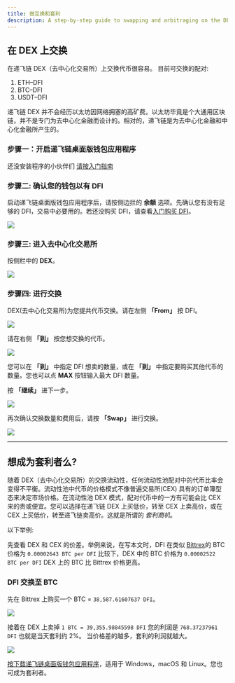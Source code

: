 ```yaml
---
title: 做互换和套利
description: A step-by-step guide to swapping and arbitraging on the DEX
---
```


## 在 DEX 上交换

在递飞链 DEX（去中心化交易所）上交换代币很容易。
目前可交换的配对:

1. ETH–DFI
2. BTC–DFI
3. USDT–DFI

递飞链 DEX 并不会经历以太坊因网络拥塞的高矿费。以太坊毕竟是个大通用区块链，并不是专门为去中心化金融而设计的。相对的，递飞链是为去中心化金融和中心化金融所产生的。

### 步骤一：开启递飞链桌面版钱包应用程序

还没安装程序的小伙伴们 [请按入门指南](/learn/defi-app-how-to/?utm_source=defichain&utm_medium=dex-guide&utm_campaign=dex-launch)

### 步骤二: 确认您的钱包以有 DFI

启动递飞链桌面版钱包应用程序后，请按侧边拦的 **余额** 选项。先确认您有没有足够的 DFI，交易中必要用的。若还没购买 DFI，请查看[入门购买 DFI](https://defichain.ghost.io/where-and-how-to-buy-dfi-defichain/)。

![](/img/guides/installing-defi-app/wallets-choose.png)

### 步骤三: 进入去中心化交易所

按侧栏中的 **DEX**。

![](/img/guides/obtaining-tokens/go-to-dex.png)

### 步骤四: 进行交换

DEX(去中心化交易所)为您提共代币交换。请在左侧 **「From」** 按 DFI。

![](/img/guides/obtaining-tokens/dex-from.png)

请在右侧 **「到」** 按您想交换的代币。

![](/img/guides/obtaining-tokens/dex-to.png)

您可以在 **「到」** 中指定 DFI 想卖的数量，或在 **「到」** 中指定要购买其他代币的数量。您也可以点 **MAX** 按钮输入最大 DFI 数量。

按 **「继续」** 进下一步。

![](/img/guides/obtaining-tokens/ready-to-swap.png)

再次确认交换数量和费用后，请按 **「Swap」** 进行交换。

![](/img/guides/obtaining-tokens/dex-verify.png)

---

## 想成为套利者么?

随着 DEX（去中心化交易所）的交换流动性，任何流动性池配对中的代币比率会变得不平衡。流动性池中代币的价格模式不像普遍交易所(CEX) 具有的订单簿型态来决定市场价格。在流动性池 DEX 模式，配对代币中的一方有可能会比 CEX 来的贵或便宜。您可以选择在递飞链 DEX 上买低价，转至 CEX 上卖高价，或在 CEX 上买低价，转至递飞链卖高价。这就是所谓的 _套利商机_。

以下举例:

先查看 DEX 和 CEX 的价差。举例来说，在写本文时，DFI 在类似 [Bittrex](https://global.bittrex.com/Market/Index?MarketName=BTC-DFI)的 BTC 价格为 `0.00002643 BTC per DFI` 比较下，DEX 中的 BTC 价格为 `0.00002522 BTC per DFI` DEX 上的 BTC 比 Bittrex 价格更高。

### DFI 交换至 BTC

先在 Bittrex 上购买一个 BTC = `38,587.61607637 DFI`。

![](/img/guides/arbitrage/arbitrage-cex.png)

接着在 DEX 上卖掉 `1 BTC = 39,355.98845598 DFI` 您的利润是 `768.37237961 DFI` 也就是当天套利约 2%。 当价格差的越多，套利的利润就越大。

![](/img/guides/arbitrage/arbitrage1.png)

[按下载递飞链桌面版钱包应用程序](/downloads)，适用于 Windows，macOS 和 Linux。您也可成为套利者。
